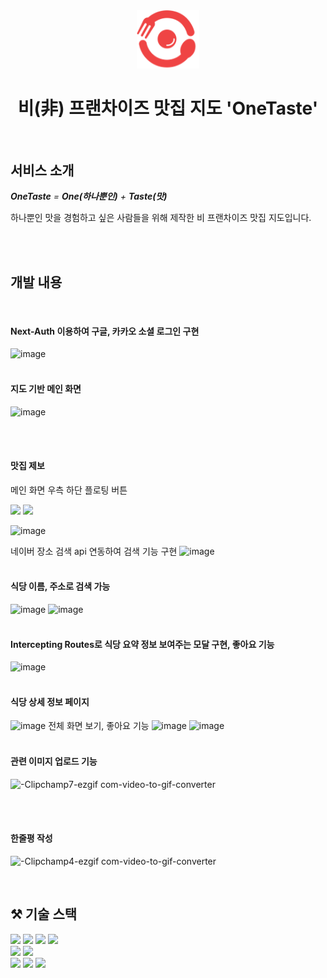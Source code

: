 <div align="center">
  <img src="./public/images/icon.svg" width="100px" alt="logo"/>
  <br>

  # 비(非) 프랜차이즈 맛집 지도 'OneTaste'

  <br>
</div>

## 서비스 소개

***OneTaste** = **One(하나뿐인)** + **Taste(맛)***

하나뿐인 맛을 경험하고 싶은 사람들을 위해 제작한 비 프랜차이즈 맛집 지도입니다.




<br>
<br>

## 개발 내용
<br>

#### Next-Auth 이용하여 구글, 카카오 소셜 로그인 구현
![image](https://github.com/lsy20140/one-taste/assets/68267094/cfb0001a-2bd2-4389-a74f-7485714c080b)
<br>
<br>

#### 지도 기반 메인 화면
![image](https://github.com/lsy20140/one-taste/assets/68267094/f2d7b484-d435-4c94-9490-850d9a300b53)


<br>
<br>

#### 맛집 제보
메인 화면 우측 하단 플로팅 버튼
<div display='flex'>
  <img src='https://github.com/lsy20140/one-taste/assets/68267094/7e96bdaf-bd0f-429d-8a4e-b58ab29bbe32' />
  <img src="https://github.com/lsy20140/one-taste/assets/68267094/85d673ee-88da-4a7c-b7f1-fbd8508d3200" />
</div>

![image](https://github.com/lsy20140/one-taste/assets/68267094/4b506281-13ea-4902-bc9e-561993964693)

네이버 장소 검색 api 연동하여 검색 기능 구현
![image](https://github.com/lsy20140/one-taste/assets/68267094/e1341a11-ddab-4e1f-9548-70b378cbe201)
<br>
<br>


#### 식당 이름, 주소로 검색 가능
![image](https://github.com/lsy20140/one-taste/assets/68267094/b701e23f-3391-4d47-9193-f7982e80c857)
![image](https://github.com/lsy20140/one-taste/assets/68267094/7d6eb110-e13c-4011-8b0c-dc1942b9141b)
<br>
<br>

#### Intercepting Routes로 식당 요약 정보 보여주는 모달 구현, 좋아요 기능
![image](https://github.com/lsy20140/one-taste/assets/68267094/9c1e40a6-7965-408d-a775-d0d8e7a9e203)
<br>
<br>

#### 식당 상세 정보 페이지
![image](https://github.com/lsy20140/one-taste/assets/68267094/47289773-3d11-4be4-8279-c72cf1cc5f7a)
전체 화면 보기, 좋아요 기능
![image](https://github.com/lsy20140/one-taste/assets/68267094/b94adf9d-24ae-4eae-9278-3e5a4066f760)
![image](https://github.com/lsy20140/one-taste/assets/68267094/7398724b-aab7-4c92-8722-ca7cfd50a47a)
<br>
<br>

#### 관련 이미지 업로드 기능 
![-Clipchamp7-ezgif com-video-to-gif-converter](https://github.com/lsy20140/one-taste/assets/68267094/f31483a7-63f2-4f1b-844d-5ee92dc7704d)

<br>
<br>

#### 한줄평 작성
![-Clipchamp4-ezgif com-video-to-gif-converter](https://github.com/lsy20140/one-taste/assets/68267094/40405a37-8066-4251-8935-54398519afec)




<br>

## ⚒️ 기술 스택
<div display='flex'>
  <img src="https://img.shields.io/badge/typescript-007ACC.svg?style=for-the-badge&logo=typescript&logoColor=white" />
  <img src="https://img.shields.io/badge/next.js-000000?style=for-the-badge&logo=nextdotjs&logoColor=white">
  <img src="https://img.shields.io/badge/tailwindcss-0F172A?style=for-the-badge&logo=tailwindcss">
  <img src="https://img.shields.io/badge/React%20Query-FF4154?style=for-the-badge&logo=react%20query&logoColor=white" />
</div>
<img src="https://img.shields.io/badge/MySQL-4479A1?style=for-the-badge&logo=MySQL&logoColor=white">
<img src="https://img.shields.io/badge/figma-F24E1E.svg?style=for-the-badge&logo=figma&logoColor=white" />
<div display='flex'>
  <img src="https://img.shields.io/badge/AWS-232F32?style=for-the-badge&logo=AmazonAWS&logoColor=white">
  <img src="https://img.shields.io/badge/Amazon%20S3-569A31?style=for-the-badge&logo=AmazonS3&logoColor=white">
  <img src="https://img.shields.io/badge/Amazon RDS-527FFF?style=for-the-badge&logo=amazon rds&logoColor=white">
</div>
